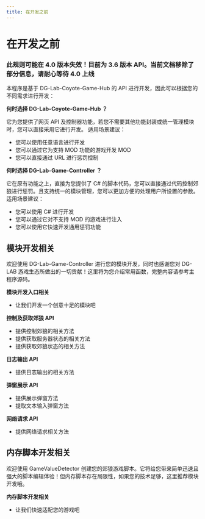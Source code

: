 ```yaml
---
title: 在开发之前
---
```


# 在开发之前
### 此规则可能在 4.0 版本失效！目前为 3.6 版本 API。当前文档移除了部分信息，请耐心等待 4.0 上线

本程序是基于 DG-Lab-Coyote-Game-Hub 的 API 进行开发，因此可以根据您的不同需求进行开发：

**何时选择 DG-Lab-Coyote-Game-Hub ？**

它为您提供了网页 API 及控制器功能，若您不需要其他功能封装或统一管理模块时，您可以直接采用它进行开发。
适用场景建议：
- 您可以使用任意语言进行开发
- 您可以通过它为支持 MOD 功能的游戏开发 MOD
- 您可以直接通过 URL 进行惩罚控制

**何时选择 DG-Lab-Game-Controller ？**

它在原有功能之上，直接为您提供了 C# 的脚本代码，您可以直接通过代码控制郊狼进行惩罚。且支持统一的模块管理，您可以更加方便的处理用户所设置的参数。
适用场景建议：
- 您可以使用 C# 进行开发
- 您可以通过它对不支持 MOD 的游戏进行注入
- 您可以使用它快速开发通用惩罚功能

## 模块开发相关
欢迎使用 DG-Lab-Game-Controller 进行您的模块开发，同时也感谢您对 DG-LAB 游戏生态所做出的一切贡献！这里将为您介绍常用函数，完整内容请参考主程序源码。

**模块开发入口相关**
- 让我们开发一个创意十足的模块吧

**控制及获取郊狼 API**
- 提供控制郊狼的相关方法
- 提供获取服务器状态的相关方法
- 提供获取郊狼状态的相关方法

**日志输出 API**
- 提供日志输出的相关方法

**弹窗展示 API**
- 提供展示弹窗方法
- 提取文本输入弹窗方法

**网络请求 API**
- 提供网络请求相关方法

## 内存脚本开发相关
欢迎使用 GameValueDetector 创建您的郊狼游戏脚本。它将给您带来简单迅速且强大的脚本编辑体验！但内存脚本存在局限性，如果您的技术足够，这里推荐模块开发哦。

**内存脚本开发相关**
- 让我们快速适配您的游戏吧
